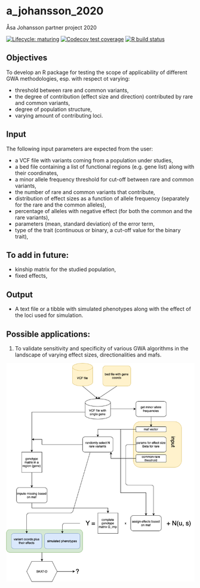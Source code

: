 # a_johansson_2020
Åsa Johansson partner project 2020

<!-- badges: start -->
[![Lifecycle: maturing](https://img.shields.io/badge/lifecycle-maturing-blue.svg)](https://www.tidyverse.org/lifecycle/#maturing)
[![Codecov test coverage](https://codecov.io/gh/NBISweden/a_johansson_2020/branch/master/graph/badge.svg)](https://codecov.io/gh/NBISweden/a_johansson_2020?branch=master)
[![R build status](https://github.com/NBISweden/a_johansson_2020/workflows/R-CMD-check/badge.svg)](https://github.com/NBISweden/a_johansson_2020/actions)
<!-- badges: end -->

## Objectives
To develop an R package for testing the scope of applicability of different GWA methodologies, esp. with respect ot varying:
* threshold between rare and common variants,
* the degree of contribution (effect size and direction) contributed by rare and common variants,
* degree of population structure,
* varying amount of contributing loci.

## Input
The following input parameters are expected from the user:
* a VCF file with variants coming from a population under studies,
* a bed file containing a list of functional regions (e.g. gene list) along with their coordinates,
* a minor allele frequency threshold for cut-off between rare and common variants,
* the number of rare and common variants that contribute,
* distribution of effect sizes as a function of allele frequency (separately for the rare and the common alleles),
* percentage of alleles with negative effect (for both the common and the rare variants),
* parameters (mean, standard deviation) of the error term,
* type of the trait (continuous or binary, a cut-off value for the binary trait),

## To add in future:
* kinship matrix for the studied population,
* fixed effects,

## Output
* A text file or a tibble with simulated phenotypes along with the effect of the loci used for simulation.

## Possible applications:
1. To validate sensitivity and specificity of various GWA algorithms in the landscape of varying effect sizes, directionalities and mafs. 

![](assets/Simulations_diagram.png?raw=true)
